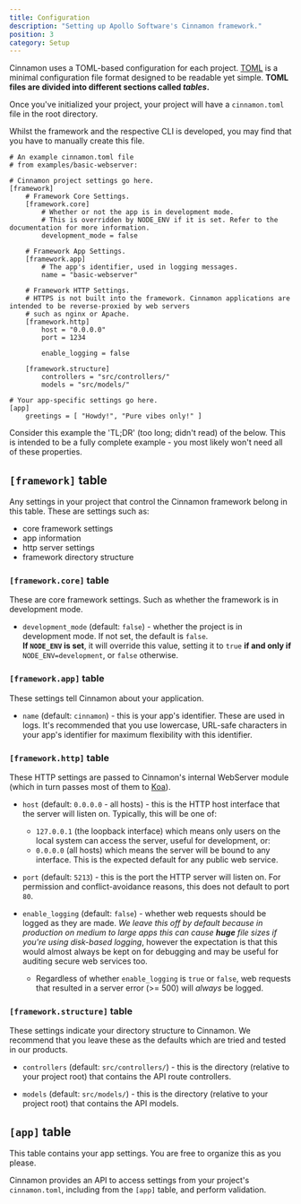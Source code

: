 ```yaml
---
title: Configuration
description: "Setting up Apollo Software's Cinnamon framework."
position: 3
category: Setup
---
```


Cinnamon uses a TOML-based configuration for each project. [TOML](https://github.com/toml-lang/toml) is a minimal configuration file format designed to be readable yet simple. **TOML files are divided into different sections called _tables_.**

Once you've initialized your project, your project will have a `cinnamon.toml` file in the root directory.

<alert>
Whilst the framework and the respective CLI is
developed, you may find that you have to
manually create this file.
</alert>

```toml[cinnamon.toml]
# An example cinnamon.toml file
# from examples/basic-webserver:

# Cinnamon project settings go here.
[framework]
    # Framework Core Settings.
    [framework.core]
        # Whether or not the app is in development mode.
        # This is overridden by NODE_ENV if it is set. Refer to the documentation for more information.
        development_mode = false

    # Framework App Settings.
    [framework.app]
        # The app's identifier, used in logging messages.
        name = "basic-webserver"

    # Framework HTTP Settings.
    # HTTPS is not built into the framework. Cinnamon applications are intended to be reverse-proxied by web servers
    # such as nginx or Apache.
    [framework.http]
        host = "0.0.0.0"
        port = 1234
        
        enable_logging = false

    [framework.structure]
        controllers = "src/controllers/"
        models = "src/models/"

# Your app-specific settings go here.
[app]
    greetings = [ "Howdy!", "Pure vibes only!" ]

```

<alert>
Consider this example the 'TL;DR' (too long; didn't read) of the below. This is intended to be a fully complete example - you most likely won't need all of these properties.
</alert>

## `[framework]` table
Any settings in your project that control the Cinnamon framework belong in this table.
These are settings such as:
- core framework settings
- app information
- http server settings
- framework directory structure

### `[framework.core]` table
These are core framework settings. Such as whether the framework is in development mode.

- `development_mode` (default: `false`) - whether the project is in development mode. If not set, the default is `false`.  
  **If `NODE_ENV` is set**, it will override this value, setting it to `true` **if and only if** `NODE_ENV=development`, or `false` otherwise.

### `[framework.app]` table
These settings tell Cinnamon about your application.

- `name` (default: `cinnamon`) - this is your app's identifier. These are used in logs. It's recommended that you use lowercase, URL-safe characters in your app's identifier for maximum flexibility with this identifier.

### `[framework.http]` table
These HTTP settings are passed to Cinnamon's internal WebServer module (which in turn passes most of them to [Koa](https://koajs.com)).

- `host` (default: `0.0.0.0` - all hosts) - this is the HTTP host interface that the server will listen on. Typically, this will be one of:
  - `127.0.0.1` (the loopback interface) which means only users on the local system can access the server, useful for development, or:
  - `0.0.0.0` (all hosts) which means the server will be bound to any interface. This is the expected default for any public web service.

- `port` (default: `5213`) - this is the port the HTTP server will listen on. For permission and conflict-avoidance reasons, this does not default to port `80`.

- `enable_logging` (default: `false`) - whether web requests should be logged as they are made. _We leave this off by default because in production on medium to large apps this can cause **huge** file sizes if you're using disk-based logging_, however the expectation is that this would almost always be kept on for debugging and may be useful for auditing secure web services too.
  - Regardless of whether `enable_logging` is `true` or `false`, web requests that resulted in a server error (>= 500) will *always* be logged.

### `[framework.structure]` table
These settings indicate your directory structure to Cinnamon. We recommend that you leave these as the defaults which are tried and tested in our products.

- `controllers` (default: `src/controllers/`) - this is the directory (relative to your project root) that contains the API route controllers.

- `models` (default: `src/models/`) - this is the directory (relative to your project root) that contains the API models.

## `[app]` table
This table contains your app settings. You are free to organize this as you please.

Cinnamon provides an API to access settings from your project's `cinnamon.toml`, including from the `[app]` table, and perform validation.
